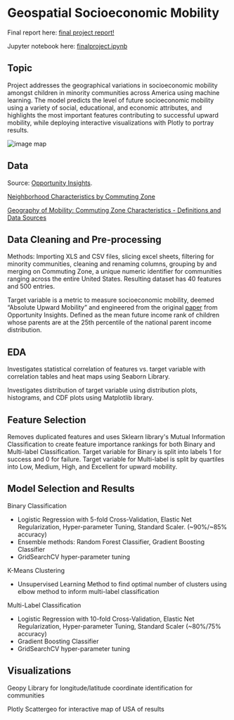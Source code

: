 # Geospatial Socioeconomic Mobility

Final report here: [final project report!](https://github.com/francisfjin/geospatial_socioeconomic_mobility/blob/main/FinalReport.pdf)

Jupyter notebook here: [finalproject.ipynb](https://github.com/francisfjin/Geospatial_SocioeconomicMobility/blob/main/finalproject.ipynb)

## Topic

Project addresses the geographical variations in socioeconomic mobility amongst children in minority communities across America using machine learning. The model predicts the level of future socioeconomic mobility using a variety of social, educational, and economic attributes, and highlights the most important features contributing to successful upward mobility, while deploying interactive visualizations with Plotly to portray results. 

![image map](https://github.com/francisfjin/Geospatial_SocioeconomicMobility/blob/main/images/map.png)

## Data

Source: [Opportunity Insights](https://opportunityinsights.org/data/).

[Neighborhood Characteristics by Commuting Zone](https://github.com/francisfjin/Geospatial_SocioeconomicMobility/blob/main/CZ_neighborhoodcharacteristicsbycsv.csv)

[Geography of Mobility: Commuting Zone Characteristics - Definitions and Data Sources](https://github.com/francisfjin/Geospatial_SocioeconomicMobility/blob/main/online_data_tables-8.xls)

## Data Cleaning and Pre-processing

Methods: Importing XLS and CSV files, slicing excel sheets, filtering for minority communities, cleaning and renaming columns, grouping by and merging on Commuting Zone, a unique numeric identifier for communities ranging across the entire United States. Resulting dataset has 40 features and 500 entries. 

Target variable is a metric to measure socioeconomic mobility, deemed “Absolute Upward Mobility” and engineered from the original [paper](https://opportunityinsights.org/paper/land-of-opportunity/) from Opportunity Insights. Defined as the mean future income rank of children whose parents are at the 25th percentile of the national parent income distribution. 


## EDA

Investigates statistical correlation of features vs. target variable with correlation tables and heat maps using Seaborn Library. 

Investigates distribution of target variable using distribution plots, histograms, and CDF plots using Matplotlib library. 

## Feature Selection

Removes duplicated features and uses Sklearn library's Mutual Information Classification to create feature importance rankings for both Binary and Multi-label Classification. Target variable for Binary is split into labels 1 for success and 0 for failure. Target variable for Multi-label is split by quartiles into Low, Medium, High, and Excellent for upward mobility. 

## Model Selection and Results

Binary Classification
- Logistic Regression with 5-fold Cross-Validation, Elastic Net Regularization, Hyper-parameter Tuning, Standard Scaler. (~90%/~85% accuracy)
- Ensemble methods: Random Forest Classifier, Gradient Boosting Classifier
- GridSearchCV hyper-parameter tuning

K-Means Clustering
- Unsupervised Learning Method to find optimal number of clusters using elbow method to inform multi-label classification

Multi-Label Classification
- Logistic Regression with 10-fold Cross-Validation, Elastic Net Regularization, Hyper-parameter Tuning, Standard Scaler (~80%/75% accuracy)
- Gradient Boosting Classifier
- GridSearchCV hyper-parameter tuning

## Visualizations

Geopy Library for longitude/latitude coordinate identification for communities

Plotly Scattergeo for interactive map of USA of results

















